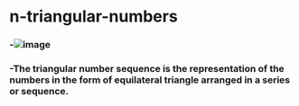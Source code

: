 # n-triangular-numbers

### -![image](https://user-images.githubusercontent.com/119408717/217846765-e50235a5-5249-49a4-b8b7-c4aa626fc506.png)

### -The triangular number sequence is the representation of the numbers in the form of equilateral triangle arranged in a series or sequence.
